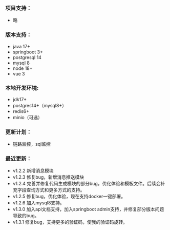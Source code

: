 ### 项目支持：

* 略

### 版本支持：

* java 17+
* springboot 3+
* postgresql 14
* mysql 8
* node 18+
* vue 3

### 本地开发环境:

* jdk17+
* postgres14+（mysql8+）
* redis6+
* minio（可选）

### 更新计划：

* 链路监控，sql监控

### 最近更新：

* v1.2.2 新增消息模块
* v1.2.3 修复bug，新增消息推送模块
* v1.2.4 完善并修复代码生成模块的部分bug，优化体验和模板文件。后续会补充字段查询方式和更多方式的支持。
* v1.2.5 修复bug，优化体验，现在支持docker一键部署。
* v1.2.6 加入mysql8支持。
* v1.3.0 加入api文档支持，加入springboot admin支持，并修复部分版本问题导致的bug。
* v1.3.1 修复bug，支持更多的验证码，使我的验证码旋转。